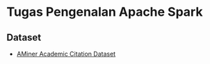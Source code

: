 # Tugas Pengenalan Apache Spark

## Dataset

- [AMiner Academic Citation Dataset](https://www.kaggle.com/kmader/aminer-academic-citation-dataset)